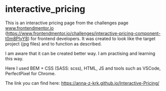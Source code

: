 # interactive_pricing
This is an interactive pricing page from the challenges page www.frontendmentor.io (https://www.frontendmentor.io/challenges/interactive-pricing-component-t0m8PIyY8) for frontend developers. It was created to look like the target project (jpg files) and to function as described.  

I am aware that it can be created better way. I am practising and learning this way.

Here I used BEM + CSS (SASS: scss), HTML, JS and tools such as VSCode, PerfectPixel for Chrome.  

The link you can find here: https://anna-z-krk.github.io/Interactive-Pricing/
